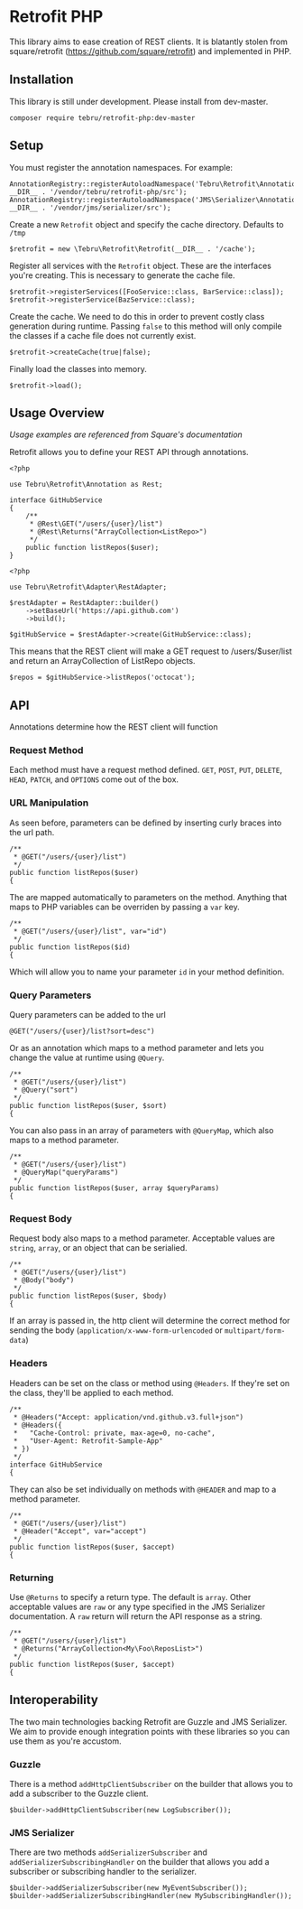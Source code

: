 # Retrofit PHP
This library aims to ease creation of REST clients.  It is blatantly stolen from square/retrofit (https://github.com/square/retrofit) and implemented in PHP.

## Installation
This library is still under development.  Please install from dev-master.

```
composer require tebru/retrofit-php:dev-master
```

## Setup
You must register the annotation namespaces.  For example:

```
AnnotationRegistry::registerAutoloadNamespace('Tebru\Retrofit\Annotation', __DIR__ . '/vendor/tebru/retrofit-php/src');
AnnotationRegistry::registerAutoloadNamespace('JMS\Serializer\Annotation', __DIR__ . '/vendor/jms/serializer/src');
```

Create a new `Retrofit` object and specify the cache directory.  Defaults to `/tmp`

```
$retrofit = new \Tebru\Retrofit\Retrofit(__DIR__ . '/cache');
```

Register all services with the `Retrofit` object.  These are the interfaces you're creating.  This is necessary to generate the cache file.

```
$retrofit->registerServices([FooService::class, BarService::class]);
$retrofit->registerService(BazService::class);
```

Create the cache.  We need to do this in order to prevent costly class generation during runtime.  Passing `false` to this method will only compile the classes if a cache file does not currently exist.

```
$retrofit->createCache(true|false);
```

Finally load the classes into memory.

```
$retrofit->load();
```

## Usage Overview
*Usage examples are referenced from Square's documentation*

Retrofit allows you to define your REST API through annotations.

```
<?php

use Tebru\Retrofit\Annotation as Rest;

interface GitHubService
{
    /**
     * @Rest\GET("/users/{user}/list")
     * @Rest\Returns("ArrayCollection<ListRepo>")
     */
    public function listRepos($user);
}
```

```
<?php

use Tebru\Retrofit\Adapter\RestAdapter;

$restAdapter = RestAdapter::builder()
    ->setBaseUrl('https://api.github.com')
    ->build();
    
$gitHubService = $restAdapter->create(GitHubService::class);
```

This means that the REST client will make a GET request to /users/$user/list and return an ArrayCollection of ListRepo objects.

```
$repos = $gitHubService->listRepos('octocat');
```

## API
Annotations determine how the REST client will function

### Request Method
Each method must have a request method defined.  `GET`, `POST`, `PUT`, `DELETE`, `HEAD`, `PATCH`, and `OPTIONS` come out of the box.

### URL Manipulation
As seen before, parameters can be defined by inserting curly braces into the url path.

```
/**
 * @GET("/users/{user}/list")
 */
public function listRepos($user)
{
```

The are mapped automatically to parameters on the method.  Anything that maps to PHP variables can be overriden by passing a `var` key.

```
/**
 * @GET("/users/{user}/list", var="id")
 */
public function listRepos($id)
{
```

Which will allow you to name your parameter `id` in your method definition.

### Query Parameters
Query parameters can be added to the url

```
@GET("/users/{user}/list?sort=desc")
```

Or as an annotation which maps to a method parameter and lets you change the value at runtime using `@Query`.

```
/**
 * @GET("/users/{user}/list")
 * @Query("sort")
 */
public function listRepos($user, $sort)
{
```

You can also pass in an array of parameters with `@QueryMap`, which also maps to a method parameter.

```
/**
 * @GET("/users/{user}/list")
 * @QueryMap("queryParams")
 */
public function listRepos($user, array $queryParams)
{
```

### Request Body
Request body also maps to a method parameter.  Acceptable values are `string`, `array`, or an object that can be serialied.

```
/**
 * @GET("/users/{user}/list")
 * @Body("body")
 */
public function listRepos($user, $body)
{
```

If an array is passed in, the http client will determine the correct method for sending the body (`application/x-www-form-urlencoded` or `multipart/form-data`)

### Headers
Headers can be set on the class or method using `@Headers`.  If they're set on the class, they'll be applied to each method.

```
/**
 * @Headers("Accept: application/vnd.github.v3.full+json")
 * @Headers({
 *   "Cache-Control: private, max-age=0, no-cache",
 *   "User-Agent: Retrofit-Sample-App"
 * })
 */
interface GitHubService
{
```

They can also be set individually on methods with `@HEADER` and map to a method parameter.

```
/**
 * @GET("/users/{user}/list")
 * @Header("Accept", var="accept")
 */
public function listRepos($user, $accept)
{
```

### Returning
Use `@Returns` to specify a return type.  The default is `array`.  Other acceptable values are `raw` or any type specified in the JMS Serializer documentation.  A `raw` return will return the API response as a string.

```
/**
 * @GET("/users/{user}/list")
 * @Returns("ArrayCollection<My\Foo\ReposList>")
 */
public function listRepos($user, $accept)
{
```

## Interoperability
The two main technologies backing Retrofit are Guzzle and JMS Serializer.  We aim to provide enough integration points with these libraries so you can use them as you're accustom.

### Guzzle
There is a method `addHttpClientSubscriber` on the builder that allows you to add a subscriber to the Guzzle client.

```
$builder->addHttpClientSubscriber(new LogSubscriber());
```

### JMS Serializer
There are two methods `addSerializerSubscriber` and `addSerializerSubscribingHandler` on the builder that allows you add a subscriber or subscribing handler to the serializer.

```
$builder->addSerializerSubscriber(new MyEventSubscriber());
$builder->addSerializerSubscribingHandler(new MySubscribingHandler());
```
